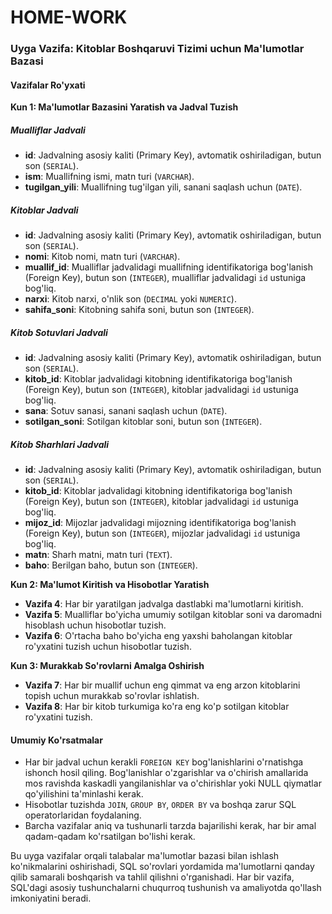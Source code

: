 # HOME-WORK

### Uyga Vazifa: Kitoblar Boshqaruvi Tizimi uchun Ma'lumotlar Bazasi

#### Vazifalar Ro'yxati

**Kun 1: Ma'lumotlar Bazasini Yaratish va Jadval Tuzish**

##### Mualliflar Jadvali

- **id**: Jadvalning asosiy kaliti (Primary Key), avtomatik oshiriladigan, butun son (`SERIAL`).
- **ism**: Muallifning ismi, matn turi (`VARCHAR`).
- **tugilgan_yili**: Muallifning tug'ilgan yili, sanani saqlash uchun (`DATE`).

##### Kitoblar Jadvali

- **id**: Jadvalning asosiy kaliti (Primary Key), avtomatik oshiriladigan, butun son (`SERIAL`).
- **nomi**: Kitob nomi, matn turi (`VARCHAR`).
- **muallif_id**: Mualliflar jadvalidagi muallifning identifikatoriga bog'lanish (Foreign Key), butun son (`INTEGER`), mualliflar jadvalidagi `id` ustuniga bog'liq.
- **narxi**: Kitob narxi, o'nlik son (`DECIMAL` yoki `NUMERIC`).
- **sahifa_soni**: Kitobning sahifa soni, butun son (`INTEGER`).

##### Kitob Sotuvlari Jadvali

- **id**: Jadvalning asosiy kaliti (Primary Key), avtomatik oshiriladigan, butun son (`SERIAL`).
- **kitob_id**: Kitoblar jadvalidagi kitobning identifikatoriga bog'lanish (Foreign Key), butun son (`INTEGER`), kitoblar jadvalidagi `id` ustuniga bog'liq.
- **sana**: Sotuv sanasi, sanani saqlash uchun (`DATE`).
- **sotilgan_soni**: Sotilgan kitoblar soni, butun son (`INTEGER`).

##### Kitob Sharhlari Jadvali

- **id**: Jadvalning asosiy kaliti (Primary Key), avtomatik oshiriladigan, butun son (`SERIAL`).
- **kitob_id**: Kitoblar jadvalidagi kitobning identifikatoriga bog'lanish (Foreign Key), butun son (`INTEGER`), kitoblar jadvalidagi `id` ustuniga bog'liq.
- **mijoz_id**: Mijozlar jadvalidagi mijozning identifikatoriga bog'lanish (Foreign Key), butun son (`INTEGER`), mijozlar jadvalidagi `id` ustuniga bog'liq.
- **matn**: Sharh matni, matn turi (`TEXT`).
- **baho**: Berilgan baho, butun son (`INTEGER`).

**Kun 2: Ma'lumot Kiritish va Hisobotlar Yaratish**

- **Vazifa 4**: Har bir yaratilgan jadvalga dastlabki ma'lumotlarni kiritish.
- **Vazifa 5**: Mualliflar bo'yicha umumiy sotilgan kitoblar soni va daromadni hisoblash uchun hisobotlar tuzish.
- **Vazifa 6**: O'rtacha baho bo'yicha eng yaxshi baholangan kitoblar ro'yxatini tuzish uchun hisobotlar tuzish.

**Kun 3: Murakkab So'rovlarni Amalga Oshirish**

- **Vazifa 7**: Har bir muallif uchun eng qimmat va eng arzon kitoblarini topish uchun murakkab so'rovlar ishlatish.
- **Vazifa 8**: Har bir kitob turkumiga ko'ra eng ko'p sotilgan kitoblar ro'yxatini tuzish.

#### Umumiy Ko'rsatmalar

- Har bir jadval uchun kerakli `FOREIGN KEY` bog'lanishlarini o'rnatishga ishonch hosil qiling. Bog'lanishlar o'zgarishlar va o'chirish amallarida mos ravishda kaskadli yangilanishlar va o'chirishlar yoki NULL qiymatlar qo'yilishini ta'minlashi kerak.
- Hisobotlar tuzishda `JOIN`, `GROUP BY`, `ORDER BY` va boshqa zarur SQL operatorlaridan foydalaning.
- Barcha vazifalar aniq va tushunarli tarzda bajarilishi kerak, har bir amal qadam-qadam ko'rsatilgan bo'lishi kerak.

Bu uyga vazifalar orqali talabalar ma'lumotlar bazasi bilan ishlash ko'nikmalarini oshirishadi, SQL so'rovlari yordamida ma'lumotlarni qanday qilib samarali boshqarish va tahlil qilishni o'rganishadi. Har bir vazifa, SQL'dagi asosiy tushunchalarni chuqurroq tushunish va amaliyotda qo'llash imkoniyatini beradi.
